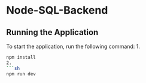 # Node-SQL-Backend

## Running the Application

To start the application, run the following command:
1.
```sh
npm install
2.
```sh
npm run dev
